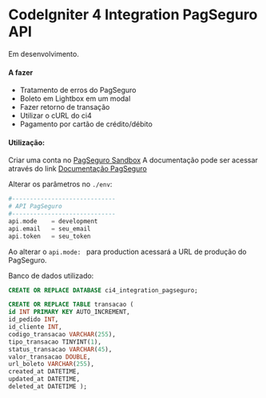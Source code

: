 # CodeIgniter 4  Integration PagSeguro API

Em desenvolvimento.

#### A fazer

- Tratamento de erros do PagSeguro
- Boleto em Lightbox em um modal
- Fazer retorno de transação
- Utilizar o cURL do ci4
- Pagamento por cartão de crédito/débito

#### Utilização:
Criar uma conta no [PagSeguro Sandbox](https://sandbox.pagseguro.uol.com.br/ "PagSeguro Sandbox")
A documentação pode ser acessar através do link [Documentação PagSeguro](https://dev.pagseguro.uol.com.br/docs "Documentação PagSeguro")

Alterar os parâmetros no `./env`: 

```php
#-----------------------------
# API PagSeguro
#-----------------------------
api.mode	= development
api.email	= seu_email
api.token	= seu_token
```
Ao alterar o `api.mode: ` para production acessará a URL de produção do PagSeguro.

Banco de dados utilizado:

```sql
CREATE OR REPLACE DATABASE ci4_integration_pagseguro;
```

```sql
CREATE OR REPLACE TABLE transacao (
id INT PRIMARY KEY AUTO_INCREMENT,
id_pedido INT,
id_cliente INT, 
codigo_transacao VARCHAR(255),
tipo_transacao TINYINT(1),
status_transacao VARCHAR(45),
valor_transacao DOUBLE,
url_boleto VARCHAR(255),
created_at DATETIME,
updated_at DATETIME,
deleted_at DATETIME );
```

